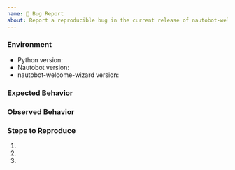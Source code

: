 ```yaml
---
name: 🐛 Bug Report
about: Report a reproducible bug in the current release of nautobot-welcome-wizard
---
```


### Environment
* Python version:  <!-- Example: 3.7.7 -->
* Nautobot version:  <!-- Example: 1.0.0 -->
* nautobot-welcome-wizard version:  <!-- Example: 1.0.0 -->

<!-- What did you expect to happen? -->
### Expected Behavior


<!-- What happened instead? -->
### Observed Behavior

<!--
    Describe in detail the exact steps that someone else can take to reproduce
    this bug using the current release.
-->
### Steps to Reproduce
1.
2.
3.
